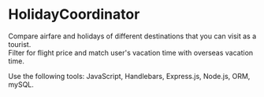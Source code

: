 # HolidayCoordinator
Compare airfare and holidays of different destinations that you can visit as a tourist.  
Filter for flight price and match user's vacation time with overseas vacation time.

Use the following tools: JavaScript, Handlebars, Express.js, Node.js, ORM, mySQL.
